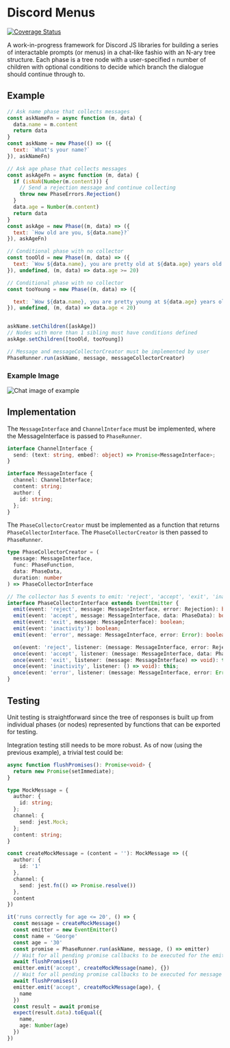 
# Discord Menus
[![Coverage Status](https://coveralls.io/repos/github/synzen/discord-menus/badge.svg?branch=coveralls)](https://coveralls.io/github/synzen/discord-menus?branch=coveralls)


A work-in-progress framework for Discord JS libraries for building a series of interactable prompts (or menus) in a chat-like fashio with an N-ary tree structure. Each phase is a tree node with a user-specified `n` number of children with optional conditions to decide which branch the dialogue should continue through to.

## Example
```js
// Ask name phase that collects messages
const askNameFn = async function (m, data) {
  data.name = m.content
  return data
}
const askName = new Phase(() => ({
  text: `What's your name?`
}), askNameFn)

// Ask age phase that collects messages
const askAgeFn = async function (m, data) {
  if (isNaN(Number(m.content))) {
    // Send a rejection message and continue collecting
    throw new PhaseErrors.Rejection()
  }
  data.age = Number(m.content)
  return data
}
const askAge = new Phase((m, data) => ({
  text: `How old are you, ${data.name}?`
}), askAgeFn)

// Conditional phase with no collector
const tooOld = new Phase((m, data) => ({
  text: `Wow ${data.name}, you are pretty old at ${data.age} years old!`
}), undefined, (m, data) => data.age >= 20)

// Conditional phase with no collector
const tooYoung = new Phase((m, data) => ({

  text: `Wow ${data.name}, you are pretty young at ${data.age} years old!`
}), undefined, (m, data) => data.age < 20)


askName.setChildren([askAge])
// Nodes with more than 1 sibling must have conditions defined
askAge.setChildren([tooOld, tooYoung])

// Message and messageCollectorCreator must be implemented by user
PhaseRunner.run(askName, message, messageCollectorCreator)

```
### Example Image
![Chat image of example](https://i.imgur.com/rb1CauC.png)

## Implementation

The `MessageInterface` and `ChannelInterface` must be implemented, where the MessageInterface is passed to `PhaseRunner`.
```ts
interface ChannelInterface {
  send: (text: string, embed?: object) => Promise<MessageInterface>;
}

interface MessageInterface {
  channel: ChannelInterface;
  content: string;
  author: {
    id: string;
  };
}
```
The `PhaseCollectorCreator` must be implemented as a function that returns `PhaseCollectorInterface`. The `PhaseCollectorCreator` is then passed to `PhaseRunner`.
```ts
type PhaseCollectorCreator = (
  message: MessageInterface,
  func: PhaseFunction,
  data: PhaseData,
  duration: number
) => PhaseCollectorInterface

// The collector has 5 events to emit: 'reject', 'accept', 'exit', 'inactivity', 'exit'
interface PhaseCollectorInterface extends EventEmitter {
  emit(event: 'reject', message: MessageInterface, error: Rejection): boolean;
  emit(event: 'accept', message: MessageInterface, data: PhaseData): boolean;
  emit(event: 'exit', message: MessageInterface): boolean;
  emit(event: 'inactivity'): boolean;
  emit(event: 'error', message: MessageInterface, error: Error): boolean;

  on(event: 'reject', listener: (message: MessageInterface, error: Rejection) => void): this;
  once(event: 'accept', listener: (message: MessageInterface, data: PhaseData) => void): this;
  once(event: 'exit', listener: (message: MessageInterface) => void): this;
  once(event: 'inactivity', listener: () => void): this;
  once(event: 'error', listener: (message: MessageInterface, error: Error) => void): this;
}
```

## Testing

Unit testing is straightforward since the tree of responses is built up from individual phases (or nodes) represented by functions that can be exported for testing.

Integration testing still needs to be more robust. As of now (using the previous example), a trivial test could be:
```ts
async function flushPromises(): Promise<void> {
  return new Promise(setImmediate);
}

type MockMessage = {
  author: {
    id: string;
  };
  channel: {
    send: jest.Mock;
  };
  content: string;
}

const createMockMessage = (content = ''): MockMessage => ({
  author: {
    id: '1'
  },
  channel: {
    send: jest.fn(() => Promise.resolve())
  },
  content
})

it('runs correctly for age <= 20', () => {
  const message = createMockMessage()
  const emitter = new EventEmitter()
  const name = 'George'
  const age = '30'
  const promise = PhaseRunner.run(askName, message, () => emitter)
  // Wait for all pending promise callbacks to be executed for the emitter to set up
  await flushPromises()
  emitter.emit('accept', createMockMessage(name), {})
  // Wait for all pending promise callbacks to be executed for message to be accepted
  await flushPromises()
  emitter.emit('accept', createMockMessage(age), {
    name
  })
  const result = await promise
  expect(result.data).toEqual({
    name,
    age: Number(age)
  })
})
```
